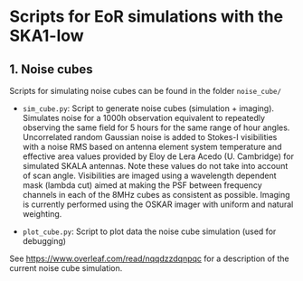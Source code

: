 # Scripts for EoR simulations with the SKA1-low

## 1. Noise cubes
Scripts for simulating noise cubes can be found in the folder 
`noise_cube/`

- `sim_cube.py`: Script to generate noise cubes (simulation + imaging). 
    Simulates noise for a 1000h observation equivalent to repeatedly 
    observing the same field for 5 hours for the same range of hour 
    angles. Uncorrelated random Gaussian noise is added to Stokes-I 
    visibilities with a noise RMS based on antenna element system 
    temperature and effective area values provided by Eloy de Lera 
    Acedo (U. Cambridge) for simulated SKALA antennas. Note these
    values do not take into account of scan angle. Visibilities are
    imaged using a wavelength dependent mask (lambda cut) aimed at
    making the PSF between frequency channels in each of the 8MHz
    cubes as consistent as possible. Imaging is currently performed
    using the OSKAR imager with uniform and natural weighting.

- `plot_cube.py`: Script to plot data the noise cube simulation 
   (used for debugging)

See https://www.overleaf.com/read/nqqdzzdqnpqc for a description of the current noise cube simulation.


